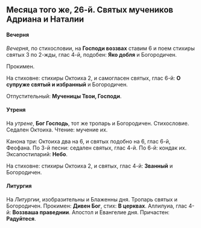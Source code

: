 
## Месяца того же, 26-й. Святых мучеников Адриана и Наталии

#### Вечерня

*Вечерня*, по стихословии, на **Господи воззвах** ставим 6 и поем
стихиры святых 3 по 2-жды, глас 4-й, подобен: **Яко добля** и Богородичен.
 
Прокимен.

На стиховне: стихиры Октоиха 2, и самогласен святых, глас 6-й: **О супруже 
святый и избранный** и Богородичен.

Отпустительный: **Мученицы Твои, Господи**.

#### Утреня

На *утрене*, **Бог Господь**, тот же тропарь и Богородичен. 
Стихословие. Седален Октоиха. Чтение: мучение их. 

Канона три: Октоиха два на 6, и святых подобно на 6, глас 6-й, Феофана. 
По 3-й песни: седален святых, глас 4-й. 
По 6-й: кондак их. 
Эксапостиларий: **Небо**.

На стиховне: стихиры Октоиха 2, и святых, глас 4-й: **Званный** и Богородичен.

#### Литургия

На *Литургии*, изобразительны и Блаженны дня. Тропарь святых и Богородичен. 
Прокимен: **Дивен Бог**, стих: **В церквах**.
Аллилуиа, глас 4-й: **Воззваша праведнии**. 
Апостол и Евангелие дня. 
Причастен: **Радуйтеся**. 
